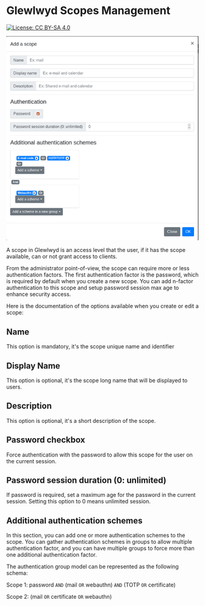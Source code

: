 # Glewlwyd Scopes Management

[![License: CC BY-SA 4.0](https://licensebuttons.net/l/by-sa/4.0/80x15.png)](https://creativecommons.org/licenses/by-sa/4.0/)

![scope-add](screenshots/scope-add.png)

A scope in Glewlwyd is an access level that the user, if it has the scope available, can or not grant access to clients.

From the administrator point-of-view, the scope can require more or less authentication factors. The first authentication factor is the password, which is required by default when you create a new scope. You can add n-factor authentication to this scope and setup password session max age to enhance security access.

Here is the documentation of the options available when you create or edit a scope:

## Name

This option is mandatory, it's the scope unique name and identifier

## Display Name

This option is optional, it's the scope long name that will be displayed to users.

## Description

This option is optional, it's a short description of the scope.

## Password checkbox

Force authentication with the password to allow this scope for the user on the current session.

## Password session duration (0: unlimited)

If password is required, set a maximum age for the password in the current session. Setting this option to 0 means unlimited session.

## Additional authentication schemes

In this section, you can add one or more authentication schemes to the scope. You can gather authentication schemes in groups to allow multiple authentication factor, and you can have multiple groups to force more than one additional authentication factor.

The authentication group model can be represented as the following schema:

Scope 1: password `AND` (mail `OR` webauthn) `AND` (TOTP `OR` certificate)

Scope 2: (mail `OR` certificate `OR` webauthn)
